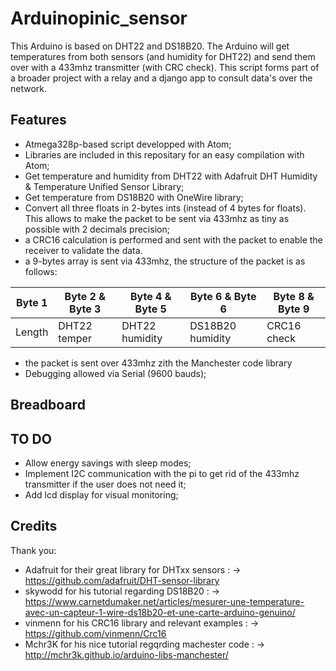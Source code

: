# Arduinopinic_sensor
This Arduino is based on DHT22 and DS18B20. The Arduino will get temperatures from both sensors (and humidity for DHT22) and send them over with a 433mhz transmitter (with CRC check). This script forms part of a broader project with a relay and a django app to consult data's over the network.

## Features

- Atmega328p-based script developped with Atom;
- Libraries are included in this repositary for an easy compilation with Atom;
- Get temperature and humidity from DHT22 with Adafruit DHT Humidity & Temperature Unified Sensor Library;
- Get temperature from DS18B20 with OneWire library;
- Convert all three floats in 2-bytes ints (instead of 4 bytes for floats). This allows to make the packet to be sent via 433mhz as tiny as possible with 2 decimals precision;
- a CRC16 calculation is performed and sent with the packet to enable the receiver to validate the data.
- a 9-bytes array is sent via 433mhz, the structure of the packet is as follows:

| Byte 1  | Byte 2 & Byte 3 | Byte 4 & Byte 5 |  Byte 6 & Byte 6 | Byte 8 & Byte 9|
| ------------- | ------------- | ------------- | ------------- | ------------- |
| Length  | DHT22 temper | DHT22 humidity | DS18B20 humidity | CRC16 check
- the packet is sent over 433mhz zith the Manchester code library
- Debugging allowed via Serial (9600 bauds);


## Breadboard




## TO DO
- Allow energy savings with sleep modes;
- Implement I2C communication with the pi to get rid of the 433mhz transmitter if the user does not need it;
- Add lcd display for visual monitoring;


## Credits

Thank you:
- Adafruit for their great library for DHTxx sensors :
	-> https://github.com/adafruit/DHT-sensor-library
- skywodd for his tutorial regarding DS18B20 :
	-> https://www.carnetdumaker.net/articles/mesurer-une-temperature-avec-un-capteur-1-wire-ds18b20-et-une-carte-arduino-genuino/
- vinmenn for his CRC16 library and relevant examples :
	-> https://github.com/vinmenn/Crc16
- Mchr3K for his nice tutorial regqrding machester code :
		-> http://mchr3k.github.io/arduino-libs-manchester/
